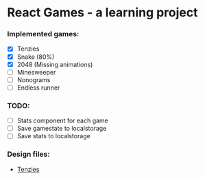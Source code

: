# React Games - a learning project

### Implemented games:

- [x] Tenzies
- [x] Snake (80%)
- [x] 2048 (Missing animations)
- [ ] Minesweeper
- [ ] Nonograms
- [ ] Endless runner

### TODO:

- [ ] Stats component for each game
- [ ] Save gamestate to localstorage
- [ ] Save stats to localstorage

### Design files:

- [Tenzies](https://www.figma.com/file/5tzNmmB79TFqPaBgyJdsMQ/Tenzies?node-id=0%3A1)
